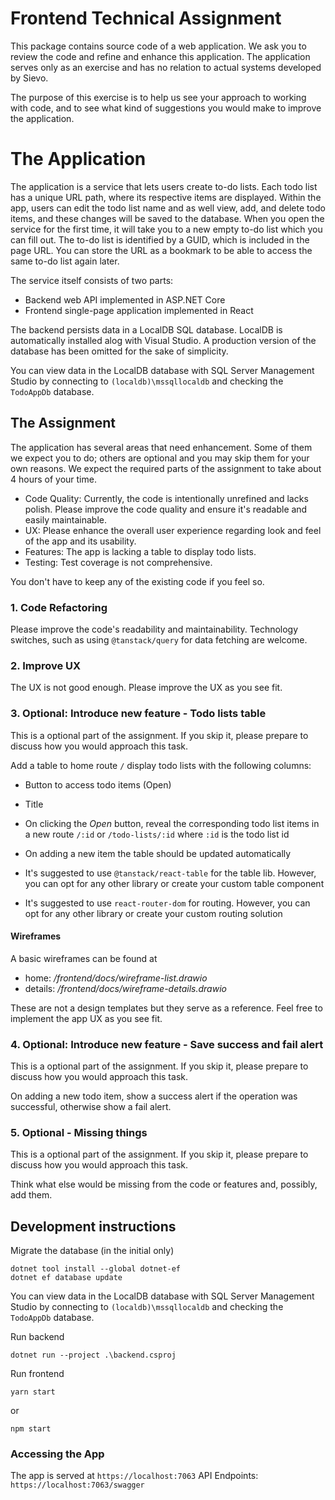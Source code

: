 # Frontend Technical Assignment

This package contains source code of a web application. We ask you to review the code and refine and enhance this application. The application serves only as an exercise and has no relation to actual systems developed by Sievo.
 
The purpose of this exercise is to help us see your approach to working with code, and to see what kind of suggestions you would make to improve the application.

# The Application

The application is a service that lets users create to-do lists. Each todo list has a unique URL path, where its respective items are displayed. Within the app, users can edit the todo list name and as well view, add, and delete todo items, and these changes will be saved to the database. When you open the service for the first time, it will take you to a new empty to-do list which you can fill out. The to-do list is identified by a GUID, which is included in the page URL. You can store the URL as a bookmark to be able to access the same to-do list again later.

The service itself consists of two parts:

- Backend web API implemented in ASP.NET Core
- Frontend single-page application implemented in React

The backend persists data in a LocalDB SQL database. LocalDB is automatically installed alog with Visual Studio. A production version of the database has been omitted for the sake of simplicity. 

You can view data in the LocalDB database with SQL Server Management Studio by connecting to `(localdb)\mssqllocaldb` and checking the `TodoAppDb` database.

## The Assignment
The application has several areas that need enhancement. Some of them we expect you to do; others are optional and you may skip them for your own reasons. We expect the required parts of the assignment to take about 4 hours of your time.

- Code Quality: Currently, the code is intentionally unrefined and lacks polish. Please improve the code quality and ensure it's readable and easily maintainable.
- UX: Please enhance the overall user experience regarding look and feel of the app and its usability.
- Features: The app is lacking a table to display todo lists.
- Testing: Test coverage is not comprehensive.

You don't have to keep any of the existing code if you feel so. 

### 1. Code Refactoring

Please improve the code's readability and maintainability. Technology switches, such as using `@tanstack/query` for data fetching are welcome.

### 2. Improve UX

The UX is not good enough. Please improve the UX as you see fit.

### 3. Optional: Introduce new feature - Todo lists table

This is a optional part of the assignment. If you skip it, please prepare to discuss how you would approach this task.

Add a table to home route `/` display todo lists with the following columns:
- Button to access todo items (Open)
- Title

- On clicking the _Open_ button, reveal the corresponding todo list items in a new route `/:id` or `/todo-lists/:id` 
where `:id` is the todo list id
- On adding a new item the table should be updated automatically
- It's suggested to use `@tanstack/react-table` for the table lib. However, you can opt for any other library or create 
your custom table component
- It's suggested to use `react-router-dom` for routing. However, you can opt for any other library or create your custom
routing solution

#### Wireframes
A basic wireframes can be found at

- home: _/frontend/docs/wireframe-list.drawio_
- details: _/frontend/docs/wireframe-details.drawio_

These are not a design templates but they serve as a reference. Feel free to implement the app UX as you see fit.

### 4. Optional: Introduce new feature - Save success and fail alert
This is a optional part of the assignment. If you skip it, please prepare to discuss how you would approach this task.

  On adding a new todo item, show a success alert if the operation was successful, otherwise show a fail alert.

### 5. Optional - Missing things
This is a optional part of the assignment. If you skip it, please prepare to discuss how you would approach this task.

  Think what else would be missing from the code or features and, possibly, add them.

## Development instructions

Migrate the database (in the initial only)
```
dotnet tool install --global dotnet-ef
dotnet ef database update
```
You can view data in the LocalDB database with SQL Server Management Studio by connecting to `(localdb)\mssqllocaldb` and checking the `TodoAppDb` database.

Run backend
```
dotnet run --project .\backend.csproj
```

Run frontend
```
yarn start
```
or
```
npm start
```

### Accessing the App

The app is served at `https://localhost:7063`
API Endpoints: `https://localhost:7063/swagger`
